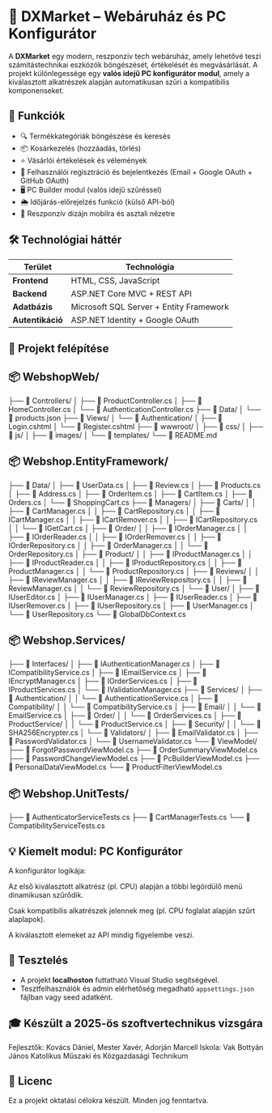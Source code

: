 # 🛒 DXMarket – Webáruház és PC Konfigurátor

A **DXMarket** egy modern, reszponzív tech webáruház, amely lehetővé teszi számítástechnikai eszközök böngészését, értékelését és megvásárlását. A projekt különlegessége egy **valós idejű PC konfigurátor modul**, amely a kiválasztott alkatrészek alapján automatikusan szűri a kompatibilis komponenseket.

## 📌 Funkciók

- 🔍 Termékkategóriák böngészése és keresés
- 📦 Kosárkezelés (hozzáadás, törlés)
- ⭐ Vásárlói értékelések és vélemények
- 🔐 Felhasználói regisztráció és bejelentkezés (Email + Google OAuth + GitHub OAuth)
- 🖥️ PC Builder modul (valós idejű szűréssel)
- 🌦️ Időjárás-előrejelzés funkció (külső API-ból)
- 📱 Reszponzív dizájn mobilra és asztali nézetre

## 🛠️ Technológiai háttér

| Terület           | Technológia                                |
|-------------------|--------------------------------------------|
| **Frontend**      | HTML, CSS, JavaScript                      |
| **Backend**       | ASP.NET Core MVC + REST API                |
| **Adatbázis**     | Microsoft SQL Server + Entity Framework    |
| **Autentikáció**  | ASP.NET Identity + Google OAuth            |



## 📂 Projekt felépítése
## 📦 WebshopWeb/
├── 📂 Controllers/ │ ├── 📝 ProductController.cs
│ ├── 📝 HomeController.cs
│ └── 📝 AuthenticationController.cs
├── 📂 Data/
│ └── 📝 products.json
├── 📂 Views/
│ └── 📂 Authentication/
│ ├── 📝 Login.cshtml
│ └── 📝 Register.cshtml
├── 📂 wwwroot/
│ ├── 📂 css/
│ ├── 📂 js/
│ ├── 📂 images/
│ └── 📂 templates/
└── 📝 README.md

## 📦 Webshop.EntityFramework/
├── 📂 Data/
│   ├── 📝 UserData.cs
│   ├── 📝 Review.cs
│   ├── 📝 Products.cs
│   ├── 📝 Address.cs
│   ├── 📝 OrderItem.cs
│   ├── 📝 CartItem.cs
│   ├── 📝 Orders.cs
│   └── 📝 ShoppingCart.cs
├── 📂 Managers/
│   ├── 📂 Carts/
│   │   ├── 📝 CartManager.cs
│   │   ├── 📝 CartRepository.cs
│   │   ├── 📝 ICartManager.cs
│   │   ├── 📝 ICartRemover.cs
│   │   ├── 📝 ICartRepository.cs
│   │   └── 📝 IGetCart.cs
│   ├── 📂 Order/
│   │   ├── 📝 IOrderManager.cs
│   │   ├── 📝 IOrderReader.cs
│   │   ├── 📝 IOrderRemover.cs
│   │   ├── 📝 IOrderRepository.cs
│   │   ├── 📝 OrderManager.cs
│   │   └── 📝 OrderRepository.cs
│   ├── 📂 Product/
│   │   ├── 📝 IProductManager.cs
│   │   ├── 📝 IProductReader.cs
│   │   ├── 📝 IProductRepository.cs
│   │   ├── 📝 ProductManager.cs
│   │   └── 📝 ProductRepository.cs
│   ├── 📂 Reviews/
│   │   ├── 📝 IReviewManager.cs
│   │   ├── 📝 IReviewRespository.cs
│   │   ├── 📝 ReviewManager.cs
│   │   └── 📝 ReviewRepository.cs
│   └── 📂 User/
│       ├── 📝 IUserEditor.cs
│       ├── 📝 IUserManager.cs
│       ├── 📝 IUserReader.cs
│       ├── 📝 IUserRemover.cs
│       ├── 📝 IUserRepository.cs
│       ├── 📝 UserManager.cs
│       └── 📝 UserRepository.cs
└── 📝 GlobalDbContext.cs

## 📦 Webshop.Services/
├── 📂 Interfaces/
│   ├── 📝 IAuthenticationManager.cs
│   ├── 📝 ICompatibilityService.cs
│   ├── 📝 IEmailService.cs
│   ├── 📝 IEncryptManager.cs
│   ├── 📝 IOrderServices.cs
│   ├── 📝 IProductServices.cs
│   └── 📝 IValidationManager.cs
├── 📂 Services/
│   ├── 📂 Authentication/
│   │   └── 📝 AuthenticationService.cs
│   ├── 📂 Compatibility/
│   │   └── 📝 CompatibilityService.cs
│   ├── 📂 Email/
│   │   └── 📝 EmailService.cs
│   ├── 📂 Order/
│   │   └── 📝 OrderServices.cs
│   ├── 📂 ProductService/
│   │   └── 📝 ProductService.cs
│   ├── 📂 Security/
│   │   └── 📝 SHA256Encrypter.cs
│   └── 📂 Validators/
│       ├── 📝 EmailValidator.cs
│       ├── 📝 PasswordValidator.cs
│       └── 📝 UsernameValidator.cs
└── 📂 ViewModel/
    ├── 📝 ForgotPasswordViewModel.cs
    ├── 📝 OrderSummaryViewModel.cs
    ├── 📝 PasswordChangeViewModel.cs
    ├── 📝 PcBuilderViewModel.cs
    ├── 📝 PersonalDataViewModel.cs
    └── 📝 ProductFilterViewModel.cs

## 📦 Webshop.UnitTests/
├── 📝 AuthenticatorServiceTests.cs
├── 📝 CartManagerTests.cs
└── 📝 CompatibilityServiceTests.cs


## 💡 Kiemelt modul: PC Konfigurátor
A konfigurátor logikája:

Az első kiválasztott alkatrész (pl. CPU) alapján a többi legördülő menü dinamikusan szűrődik.

Csak kompatibilis alkatrészek jelennek meg (pl. CPU foglalat alapján szűrt alaplapok).

A kiválasztott elemeket az API mindig figyelembe veszi.

## 🧪 Tesztelés

- A projekt **localhoston** futtatható Visual Studio segítségével.
- Tesztfelhasználók és admin elérhetőség megadható `appsettings.json` fájlban vagy seed adatként.


## 🎓 Készült a 2025-ös szoftvertechnikus vizsgára
Fejlesztők: Kovács Dániel, Mester Xavér, Adorján Marcell
Iskola: Vak Bottyán János Katolikus Műszaki és Közgazdasági Technikum

## 📜 Licenc
Ez a projekt oktatási célokra készült. Minden jog fenntartva.